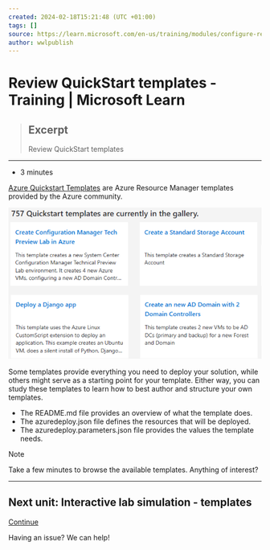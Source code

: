 ```yaml
---
created: 2024-02-18T15:21:48 (UTC +01:00)
tags: []
source: https://learn.microsoft.com/en-us/training/modules/configure-resources-arm-templates/6-review-quickstart-templates
author: wwlpublish
---
```


# Review QuickStart templates - Training | Microsoft Learn

> ## Excerpt
> Review QuickStart templates

---
-   3 minutes

[Azure Quickstart Templates](https://azure.microsoft.com/resources/templates/) are Azure Resource Manager templates provided by the Azure community.

![Screenshot of the QuickStart templates page.](Review%20QuickStart%20templates%20-%20Training%20%20Microsoft%20Learn/quickstart-templates-2d65475a.png)

Some templates provide everything you need to deploy your solution, while others might serve as a starting point for your template. Either way, you can study these templates to learn how to best author and structure your own templates.

-   The README.md file provides an overview of what the template does.
-   The azuredeploy.json file defines the resources that will be deployed.
-   The azuredeploy.parameters.json file provides the values the template needs.

Note

Take a few minutes to browse the available templates. Anything of interest?

___

## Next unit: Interactive lab simulation - templates

[Continue](https://learn.microsoft.com/en-us/training/modules/configure-resources-arm-templates/7-simulation-template/)

Having an issue? We can help!

